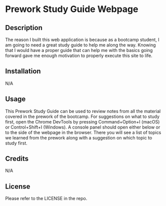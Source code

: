 # Prework Study Guide Webpage

## Description

The reason I built this web application is because as a bootcamp student, I am going to need a great study guide to help me along the way. Knowing that I would have a proper guide that can help me with the basics going forward gave me enough motivation to properly execute this site to life.

## Installation

N/A

## Usage

This Prework Study Guide can be used to review notes from all the material covered in the prework of the bootcamp. For suggestions on what to study first, open the Chrome DevTools by pressing Command+Option+I (macOS) or Control+Shift+I (Windows). A console panel should open either below or to the side of the webpage in the browser. There you will see a list of topics we learned from the prework along with a suggestion on which topic to study first.

## Credits

N/A

## License

Please refer to the LICENSE in the repo.